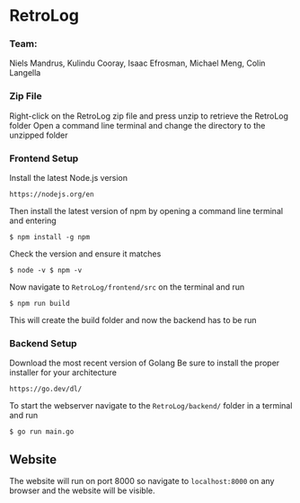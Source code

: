 # RetroLog

### Team: 
Niels Mandrus, Kulindu Cooray, Isaac Efrosman, Michael Meng, Colin Langella

### Zip File

Right-click on the RetroLog zip file and press unzip to retrieve the RetroLog folder
Open a command line terminal and change the directory to the unzipped folder


### Frontend Setup

Install the latest Node.js version

`https://nodejs.org/en`

Then install the latest version of npm by opening a command line terminal and entering

`$ npm install -g npm`

Check the version and ensure it matches

`$ node -v
 $ npm -v`

Now navigate to `RetroLog/frontend/src`  on the terminal and run 

`$ npm run build`

This will create the build folder and now the backend has to be run

### Backend Setup

Download the most recent version of Golang
Be sure to install the proper installer for your architecture

`https://go.dev/dl/`

To start the webserver navigate to the `RetroLog/backend/` folder in a terminal and run 

`$ go run main.go`

## Website

The website will run on port 8000 so navigate to `localhost:8000` on any browser and the website will be visible.
